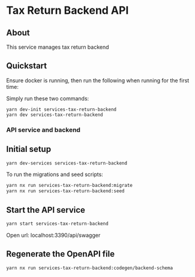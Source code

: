 # Tax Return Backend API

## About

This service manages tax return backend

## Quickstart

Ensure docker is running, then run the following when running for the first time:

Simply run these two commands:

```
yarn dev-init services-tax-return-backend
yarn dev services-tax-return-backend
```

### API service and backend

## Initial setup

```bash
yarn dev-services services-tax-return-backend
```

To run the migrations and seed scripts:

```bash
yarn nx run services-tax-return-backend:migrate
yarn nx run services-tax-return-backend:seed
```

## Start the API service

```bash
yarn start services-tax-return-backend
```

Open url:
localhost:3390/api/swagger

## Regenerate the OpenAPI file

```bash
yarn nx run services-tax-return-backend:codegen/backend-schema
```
